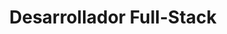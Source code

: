 ---
title: Desarrollador Full-Stack
company: OpenHr
description: Actualmente estoy en dicha empresa desarrollando las funciones de desarrollador web y desarrollador de bases de datos.
technologies: ['PHP', 'Javascript', 'SQL', 'Html', 'Css', 'Bootstrap']
age:
    start: Febrero 2021
    final: Junio 2021
---